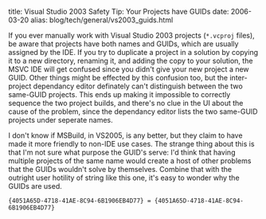 title: Visual Studio 2003 Safety Tip: Your Projects have GUIDs
date: 2006-03-20
alias: blog/tech/general/vs2003_guids.html

If you ever manually work with Visual Studio 2003
projects (`*.vcproj` files), be aware that projects have both
names and GUIDs, which are usually assigned by the IDE. If you
try to duplicate a project in a solution by copying it to a new
directory, renaming  it, and adding the copy to your solution, the MSVC IDE
will get confused since you didn't give your new project a new GUID. 
Other things might be effected by this confusion too, but the inter-project
dependancy editor definately can't distinguish between the two same-GUID
projects. This ends up making it impossible to correctly sequence the
two project builds, and there's no clue in the UI about the cause of the
problem, since the dependancy editor lists the two same-GUID projects
under seperate names.

I don't know if MSBuild, in VS2005, is any better, but they claim to
have made it more friendly to non-IDE use cases. The strange thing about
this is that I'm not sure what purpose the GUID's serve: I'd think that
having multiple projects of the same name would create a host of other
problems that the GUIDs wouldn't solve by themselves. Combine that with
the outright user hotility of string like this one, it's easy to wonder
why the GUIDs are used.

```
{4051A65D-4718-41AE-8C94-6B1906EB4D77} = {4051A65D-4718-41AE-8C94-6B1906EB4D77}
```
